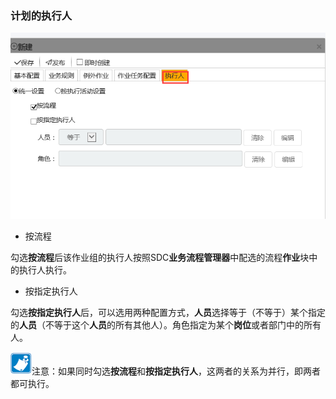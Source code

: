 ### 计划的执行人
![](./images/计划9.png)
* 按流程

 勾选**按流程**后该作业组的执行人按照SDC**业务流程管理器**中配选的流程**作业**块中的执行人执行。

* 按指定执行人 

勾选**按指定执行人**后，可以选用两种配置方式，**人员**选择等于（不等于）某个指定的**人员**（不等于这个**人员**的所有其他人）。角色指定为某个**岗位**或者部门中的所有人。

![](./images/注意.png)注意：如果同时勾选**按流程**和**按指定执行人**，这两者的关系为并行，即两者都可执行。